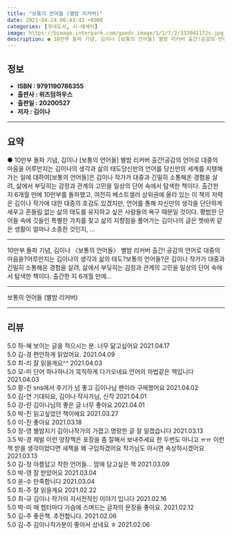 ```yaml
---
title: "보통의 언어들 (별밤 리커버)"
date: 2021-04-24 06:43:43 +0900
categories: [국내도서, 시-에세이]
image: https://bimage.interpark.com/goods_image/1/1/7/2/333041172s.jpg
description: ● 10만부 돌파 기념, 김이나 [보통의 언어들] 별밤 리커버 출간!공감의 언어로 대중의 마음을 어루만지는 김이나의 생각과 삶의 태도당신만의 언어를 당신만의 세계를 지탱해가는 일에 대하여[보통의 언어들]은 김이나 작가가 대중과 긴밀히 소통해온 경험을 살려, 삶에서 부딪히는 감정과 관계
---
```


## **정보**

- **ISBN : 9791190786355**
- **출판사 : 위즈덤하우스**
- **출판일 : 20200527**
- **저자 : 김이나**

------



## **요약**

●  10만부 돌파 기념, 김이나 [보통의 언어들] 별밤 리커버 출간!공감의 언어로 대중의 마음을 어루만지는 김이나의 생각과 삶의 태도당신만의 언어를 당신만의 세계를 지탱해가는 일에 대하여[보통의 언어들]은 김이나 작가가 대중과 긴밀히 소통해온 경험을 살려, 삶에서 부딪히는 감정과 관계의 고민을 일상의 단어 속에서 탐색한 책이다. 출간한 지 6개월 만에 10만부를 돌파했고, 여전히 베스트셀러 상위권에 올라 있는 이 책의 저력은 김이나 작가에 대한 대중의 호감도 있겠지만, 언어를 통해 자신만의 생각을 단단하게 세우고 흔들림 없는 삶의 태도를 유지하고 싶은 사람들의 욕구 때문일 것이다. 평범한 단어들 속에 깃들인 특별한 가치를 찾고 삶의 지향점을 풀어가는 김이나의 글은 쳇바퀴 같은 생활이 얼마나 소중한 것인지, ...

------

10만부 돌파 기념, 김이나 〈보통의 언어들〉 별밤 리커버 출간! 공감의 언어로 대중의 마음을?어루만지는 김이나의 생각과 삶의 태도?보통의 언어들?은 김이나 작가가 대중과 긴밀히 소통해온 경험을 살려, 삶에서 부딪히는 감정과 관계의 고민을 일상의 단어 속에서 탐색한 책이다. 출간한 지 6개월 만에... 

------


보통의 언어들 (별밤 리커버) 

------


## **리뷰** 

5.0 하-혜 보이는 글을 적으시는 분. 너무 닮고싶어요 2021.04.17 <br/>5.0 김-경 편안하게 읽었어요. 2021.04.09 <br/>5.0 최-리 잘 읽을게요^^ 2021.04.03 <br/>5.0 모-미 단어 하나하나가 묵직하게 다가오네요 언어의 마법같은 책입니다 2021.04.03 <br/>5.0 황-진 sns에서 후기가 넘 좋고 김이나님 팬이라 구매했어요 2021.04.02 <br/>5.0 김-연 기대되요, 김이나 작사가님, 신작 2021.04.01 <br/>5.0 강-란 김이나님의 좋은 글 너무 좋아요 2021.04.01 <br/>5.0 박-진 읽고싶었던 책이에요 2021.03.27 <br/>5.0 이-진 좋아요 2021.03.18 <br/>5.0 장-영 별밤지기 김이나작가의 가졉고 명랑한 글 잘 일겠습니다 2021.03.13 <br/>3.5 박-경 제발 이런 양장책은 포장을 좀 잘해서 보내주세요 한 두번도 아니고 ㅠㅠ 이런책 받을 생각이었다면 새책을 왜 구입하겠어요 작가님도 아시면 속상하시겠어요 2021.03.13 <br/>5.0 김-정 아름답고 착한 언어들... 맘에 담고싶은 책 2021.03.09 <br/>5.0 박-영 잘  받았어요 2021.03.04 <br/>5.0 윤-수 만족합니다 2021.03.04 <br/>5.0 최-주 잘 읽을게요 2021.02.22 <br/>5.0 최-규 김이나 작가의 자서전적인 이야기 입니다  2021.02.16 <br/>5.0 박-미 매 챕터마다 가슴에 스며드는 글자의 문장들 
좋아요.  2021.02.12 <br/>5.0 김-주 좋은책. 추천합니다. 2021.02.06 <br/>5.0 김-주 김이나작가분이 좋아서 샀네요 ㅎ 2021.02.06 <br/>
